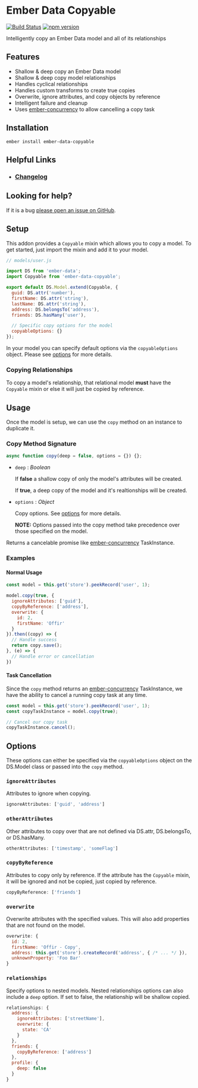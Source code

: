# Ember Data Copyable

[![Build Status](https://travis-ci.org/offirgolan/ember-data-copyable.svg?branch=master)](https://travis-ci.org/offirgolan/ember-data-copyable)
[![npm version](https://badge.fury.io/js/ember-data-copyable.svg)](http://badge.fury.io/js/ember-data-copyable)

Intelligently copy an Ember Data model and all of its relationships

## Features

- Shallow & deep copy an Ember Data model
- Shallow & deep copy model relationships
- Handles cyclical relationships
- Handles custom transforms to create true copies
- Overwrite, ignore attributes, and copy objects by reference
- Intelligent failure and cleanup
- Uses [ember-concurrency](https://github.com/machty/ember-concurrency) to allow cancelling a copy task

## Installation

```
ember install ember-data-copyable
```

## Helpful Links

- ### [Changelog](CHANGELOG.md)

## Looking for help?
If it is a bug [please open an issue on GitHub](http://github.com/offirgolan/ember-data-copyable/issues).

## Setup

This addon provides a `Copyable` mixin which allows you to copy a model. To get started,
just import the mixin and add it to your model.

```js
// models/user.js

import DS from 'ember-data';
import Copyable from 'ember-data-copyable';

export default DS.Model.extend(Copyable, {
  guid: DS.attr('number'),
  firstName: DS.attr('string'),
  lastName: DS.attr('string'),
  address: DS.belongsTo('address'),
  friends: DS.hasMany('user'),

  // Specific copy options for the model
  copyableOptions: {}
});
```

In your model you can specify default options via the `copyableOptions` object.
Please see [options](#options) for more details.

### Copying Relationships

To copy a model's relationship, that relational model **must** have the `Copyable` mixin or else it will just
be copied by reference.

## Usage

Once the model is setup, we can use the `copy` method on an instance to duplicate it.

### Copy Method Signature

```js
async function copy(deep = false, options = {}) {};
```

- `deep` : _Boolean_

    If __false__ a shallow copy of only the model's attributes will be created.

    If __true__, a deep copy of the model and it's realtionships will be created.

- `options` : _Object_

    Copy options. See [options](#options) for more details.

    __NOTE:__ Options passed into the copy method take precedence over those specified on the model.

Returns a cancelable promise like [ember-concurrency](https://github.com/machty/ember-concurrency) TaskInstance.

### Examples

#### Normal Usage

```js
const model = this.get('store').peekRecord('user', 1);

model.copy(true, {
  ignoreAttributes: ['guid'],
  copyByReference: ['address'],
  overwrite: {
    id: 2,
    firstName: 'Offir'
  }
}).then((copy) => {
  // Handle success
  return copy.save();
}, (e) => {
  // Handle error or cancellation
})
```

#### Task Cancellation

Since the `copy` method returns an [ember-concurrency](https://github.com/machty/ember-concurrency) TaskInstance,
we have the ability to cancel a running copy task at any time.

```js
const model = this.get('store').peekRecord('user', 1);
const copyTaskInstance = model.copy(true);

// Cancel our copy task
copyTaskInstance.cancel();
```

## Options

These options can either be specified via the `copyableOptions` object on the DS.Model class or
passed into the `copy` method.

### `ignoreAttributes`

Attributes to ignore when copying.

```js
ignoreAttributes: ['guid', 'address']
```

### `otherAttributes`

Other attributes to copy over that are not defined via DS.attr, DS.belongsTo,
or DS.hasMany.

```js
otherAttributes: ['timestamp', 'someFlag']
```

### `copyByReference`

Attributes to copy only by reference. If the attribute has the `Copyable` mixin, it will
be ignored and not be copied, just copied by reference.

```js
copyByReference: ['friends']
```

### `overwrite`

Overwrite attributes with the specified values. This will also add properties
that are not found on the model.

```js
overwrite: {
  id: 2,
  firstName: 'Offir - Copy',
  address: this.get('store').createRecord('address', { /* ... */ }),
  unknownProperty: 'Foo Bar'
}
```

### `relationships`

Specify options to nested models.
Nested relationships options can also include a `deep` option. If set to false,
the relationship will be shallow copied.

```js
relationships: {
  address: {
    ignoreAttributes: ['streetName'],
    overwrite: {
      state: 'CA'
    }
  },
  friends: {
    copyByReference: ['address']
  },
  profile: {
    deep: false
  }
}
```
